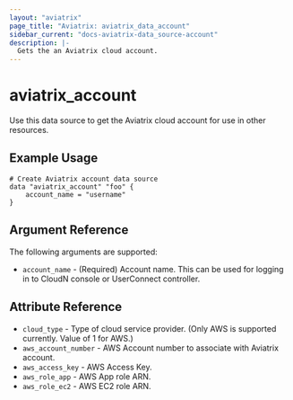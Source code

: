 ```yaml
---
layout: "aviatrix"
page_title: "Aviatrix: aviatrix_data_account"
sidebar_current: "docs-aviatrix-data_source-account"
description: |-
  Gets the an Aviatrix cloud account.
---
```


# aviatrix_account

Use this data source to get the Aviatrix cloud account for use in other resources.

## Example Usage

```hcl
# Create Aviatrix account data source
data "aviatrix_account" "foo" {
	account_name = "username"
}
```

## Argument Reference

The following arguments are supported:

* `account_name` - (Required) Account name. This can be used for logging in to CloudN console or UserConnect controller.

## Attribute Reference

* `cloud_type` - Type of cloud service provider. (Only AWS is supported currently. Value of 1 for AWS.)
* `aws_account_number` - AWS Account number to associate with Aviatrix account.
* `aws_access_key` - AWS Access Key. 
* `aws_role_app` - AWS App role ARN.
* `aws_role_ec2` - AWS EC2 role ARN.

